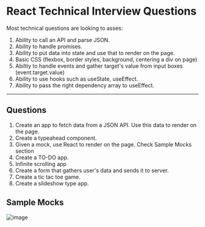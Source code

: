 # React Technical Interview Questions

Most technical questions are looking to asses: 
1. Ability to call an API and parse JSON.
2. Ability to handle promises. 
3. Ability to put data into state and use that to render on the page. 
4. Basic CSS (flexbox, border styles, background, centering a div on page)
5. Abiltiy to handle events and gather target's value from input boxes (event.target.value)
6. Ability to use hooks such as useState, useEffect.
7. Ability to pass the right dependency array to useEffect.

--- 
## Questions
1. Create an app to fetch data from a JSON API. Use this data to render on the page. 
2. Create a typeahead component.
3. Given a mock, use React to render on the page. Check Sample Mocks section
4. Create a TO-DO app. 
5. Infinite scrolling app 
6. Create a form that gathers user's data and sends it to server. 
7. Create a tic tac toe game.
8. Create a slideshow type app. 

## Sample Mocks
![image](https://user-images.githubusercontent.com/2525914/131922900-cf52c243-6ef5-4cc9-9b11-d35e0f9cde6d.png)
